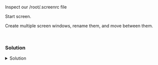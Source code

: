 Inspect our /root/.screenrc file

Start screen.

Create multiple screen windows, rename them, and move between them.

<br>

### Solution
<details>
<summary>Solution</summary>
Verify your /root/.screenrc file

```plain
cat /root/.screenrc
```{{exec}}

Create a screen session

```plain
screen
```{{exec}}

Verify that you are attached in screen

```plain
screen -ls
```{{exec}}

Split the screen horizontally 

```plain
Ctrl A + S
```

Jump between the horizontal screen sessions
```
Ctrl A + 'Tab Key'
```

Rename the window you're in "Window1"

```plain
Ctrl A + A
```

Create a new window and name it "Window2"

```plain
Ctrl A + C
Ctrl A + A
```

 
</details>